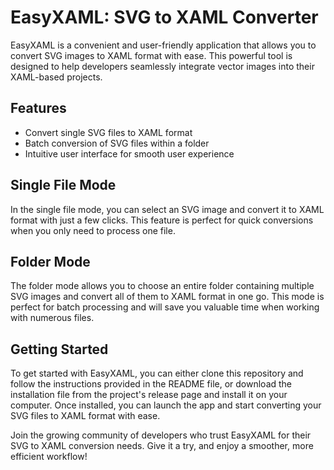 # EasyXAML: SVG to XAML Converter

EasyXAML is a convenient and user-friendly application that allows you to convert SVG images to XAML format with ease. This powerful tool is designed to help developers seamlessly integrate vector images into their XAML-based projects.

## Features

- Convert single SVG files to XAML format
- Batch conversion of SVG files within a folder
- Intuitive user interface for smooth user experience

## Single File Mode

In the single file mode, you can select an SVG image and convert it to XAML format with just a few clicks. This feature is perfect for quick conversions when you only need to process one file.

## Folder Mode

The folder mode allows you to choose an entire folder containing multiple SVG images and convert all of them to XAML format in one go. This mode is perfect for batch processing and will save you valuable time when working with numerous files.

## Getting Started

To get started with EasyXAML, you can either clone this repository and follow the instructions provided in the README file, or download the installation file from the project's release page and install it on your computer. Once installed, you can launch the app and start converting your SVG files to XAML format with ease.

Join the growing community of developers who trust EasyXAML for their SVG to XAML conversion needs. Give it a try, and enjoy a smoother, more efficient workflow!
